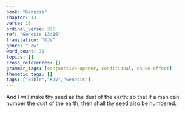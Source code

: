 ```yaml
---
book: "Genesis"
chapter: 13
verse: 16
ordinal_verse: 335
ref: "Genesis 13:16"
translation: "KJV"
genre: "Law"
word_count: 31
topics: []
cross_references: []
grammar_tags: [conjunctive-opener, conditional, cause-effect]
thematic_tags: []
tags: ["Bible","KJV","Genesis"]
---
```

And I will make thy seed as the dust of the earth: so that if a man can number the dust of the earth, then shall thy seed also be numbered.
